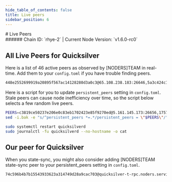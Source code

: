 ```yaml
---
hide_table_of_contents: false
title: Live peers
sidebar_position: 6
---
```


<div class="h1-with-icon icon-quicksilver">
# Live Peers
</div>
###### Chain ID: `rhye-2` | Current Node Version: `v1.6.0-rc0`

## All Live Peers for Quicksilver
Here is a list of 46 active peers as observed by [NODERS]TEAM in real-time. Add them to your `config.toml` if you have trouble finding peers.

```bash
448e2552699919a20895f567ac14128280d3a0c3@65.108.238.183:26646,5a3c424c19d9ab694190a7805a2b1a146460d752@65.108.2.27:26656,14f759decfc140208c6f438d20eb756519688fea@65.21.136.219:21026,41eed5cd425a67fff4ce81084e217e470fd76344@85.10.197.17:33656,80a09a8ae70e893789110c7945cb8f324002bfed@88.98.195.228:16656,c3819ce50237e206e0c83eb1702423e85f9270ed@5.161.145.173:26656,17574de80eeda21ae1ed94e162ad55b58914c6fa@135.181.210.171:20026,bd4957d43b74ae9f6dd55e219cb4db21edacd86d@65.108.192.123:21656,0265044736c3b59fb4982f3650cadebe457df561@167.86.99.7:16656,2aed12a25bfa92e40ccb95c88692735a9488a17e@65.109.92.79:37656,760a6069c28f0b54548a656518471ca2b60481c6@135.181.133.249:16656,1d5a1818a6c4158daeae8bb1374511e79c6d3b5c@65.21.200.161:11656,018afd4c3a45522ccf3727898442d377805b8d2c@65.108.230.113:20026,78283975c2bee9b95bbf9408cc974cbab7bfe8ef@65.108.231.124:37656,1bea687fdcde91698f654977540fb8814bcf05c6@212.23.222.220:26456,d5519e378247dfb61dfe90652d1fe3e2b3005a5b@65.109.68.190:11156,5e83e140ae6a480ec8ac714fb71e0b509227cb9a@185.144.99.18:26656,e7e70d20593e09c6dfbf479b7e654966607553b8@176.9.245.157:26656,e6bf55bc9f08958b7518bea455423375db78d1ef@65.108.13.176:26656,6923a7eb5ddf93b68314fb3bbfbdff34f2b66cab@88.99.213.25:11156,f4473a8b24d643d11c560ea9269b092286878eef@167.235.17.63:26656,0a3ac40a7a4ce35978c4da97be2eb6974bc3c58b@185.252.233.217:46656,50af67caac04091985a346256775abf98fc98013@65.108.218.32:26656,532625a997a6f891405202968607f72afe004f15@202.61.225.157:26666,cbf6e3e751d08af259b3181ecc142f57a7166662@65.109.93.152:37656,8719ab65bb0fff4196b4561ee6cd0435461eabfa@49.12.84.248:20656,5fc67b60aff6ce69e7b183cb35d045add8f3cf8e@65.109.65.248:50656,8a334ed2e728ca1164f8ef6ae58dd5fda31da5be@190.2.146.152:28656,fd97edb925b849af2a8f34506e61d84683eed59c@65.108.206.118:61056,7fe3007cba4de49584cbdad9489ffecfc9651c57@65.108.79.246:26673,368bedda558f66533ea4cc66d2259825727b92e1@46.4.121.72:26656,7f0596f0bcf4fa3b5dc7eae3c3233c62a13c438e@135.125.5.29:48656,c707997b5c279dd92358f2ee95b6118bef2174d6@146.90.242.207:26656,98b00024b82212b1800f9aafec84395c210a6ffe@162.55.103.44:26686,f23a0ba36c6126779999b6c2f935349c6a8827da@65.21.112.220:2050,3519e61e653db97f5d1c7f1bec9b0072bca4d5fe@144.76.45.59:16656,3804efa70b33fd6d06f963ca1be1338796082bcf@51.89.9.82:26656,958ef2c234712ce1e37b620f3354278b05bfe432@138.201.21.121:26656,9168ebd70889bfb0176ac07624b9110fce8582cc@95.214.52.138:26676,f5dad1992343dcfa00971e5ae886d0c8e1272d3f@51.89.14.181:26656,d1c7207f9b50ba1ae831d8393eeede4590509156@123.21.178.216:11056,0587ab2f60f3f1f8a6cae4397d4b1f16db05656d@45.85.147.96:26656,2a577a2f1a3c9e6fdcf19659af4ecc48f4525274@135.181.215.115:26776,e4925fc1a6da6fbc85f9b5a883c92b5ad860d353@185.144.99.39:26656,3ba650fd8a51457707e54d9c531cd893122d72d5@65.109.82.111:29656,29debee3d981638a4e81312e57249083d8abe42f@157.90.176.184:16656
```

Here is a script for you to update `persistent_peers` setting in `config.toml`. Stale peers can cause node inefficiency over time, so the script below selects a few random live peers.

```bash
PEERS=c3819ce50237e206e0c83eb1702423e85f9270ed@5.161.145.173:26656,17574de80eeda21ae1ed94e162ad55b58914c6fa@135.181.210.171:20026,6923a7eb5ddf93b68314fb3bbfbdff34f2b66cab@88.99.213.25:11156,3804efa70b33fd6d06f963ca1be1338796082bcf@51.89.9.82:26656,1d5a1818a6c4158daeae8bb1374511e79c6d3b5c@65.21.200.161:11656
sed -i.bak -e "s/^persistent_peers *=.*/persistent_peers = \"$PEERS\"/" ~/.quicksilverd/config/config.toml

sudo systemctl restart quicksilverd
sudo journalctl -fu quicksilverd --no-hostname -o cat
```

## Our peer for Quicksilver
When you state-sync, you might also consider adding [NODERS]TEAM state-sync peer to your persistent_peers setting in `config.toml`.

```bash
74c596b4b7b15543933623a314749d28a9cac703@quicksilver-t-rpc.noders.services:13656
```
